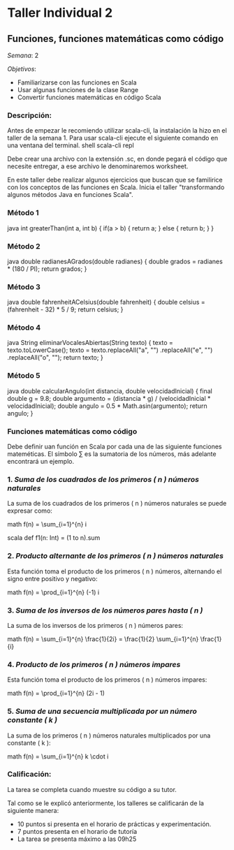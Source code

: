 # Taller Individual  2
## Funciones, funciones matemáticas como código

*Semana*: 2

*Objetivos*:

- Familiarizarse con las funciones en Scala
- Usar algunas funciones de la clase Range
- Convertir funciones matemáticas en código Scala

### Descripción:

Antes de empezar le recomiendo utilizar scala-cli, la instalación la hizo en el taller de la semana 1. Para usar scala-cli ejecute el siguiente comando en una ventana del terminal.
shell
scala-cli repl


Debe crear una archivo con la extensión .sc, en donde pegará el código que necesite entregar, a ese archivo le denominaremos worksheet.

En este taller debe realizar algunos ejercicios que buscan que se familirice con los conceptos de las funciones en Scala. Inicia el taller "transformando algunos métodos Java en funciones Scala".

### Método 1

java
int greaterThan(int a, int b)  {
if(a > b) {
return a;
} else {
return b;
}
}



### Método 2

java
double radianesAGrados(double radianes) {
double grados = radianes * (180 / PI);
return grados;
}



### Método 3
java
double fahrenheitACelsius(double fahrenheit) {
double celsius = (fahrenheit - 32) * 5 / 9;
return celsius;
}


### Método 4
java
String eliminarVocalesAbiertas(String texto) {
texto = texto.toLowerCase();
texto = texto.replaceAll("a", "")
.replaceAll("e", "")
.replaceAll("o", "");
return texto;
}


### Método 5
java
double calcularAngulo(int distancia, double velocidadInicial) {
final double g = 9.8;
double argumento = (distancia * g) / (velocidadInicial * velocidadInicial);
double angulo = 0.5 * Math.asin(argumento);
return angulo;
}


### Funciones matemáticas como código

Debe definir uan función en Scala por cada una de las siguiente funciones mateméticas. El símbolo $\sum$ es la sumatoria de los números, más adelante encontrará un ejemplo.

### 1. *Suma de los cuadrados de los primeros \( n \) números naturales*
La suma de los cuadrados de los primeros \( n \) números naturales se puede expresar como:

math
f(n) = \sum_{i=1}^{n} i


scala
def f1(n: Int) = (1 to n).sum


### 2. *Producto alternante de los primeros \( n \) números naturales*
Esta función toma el producto de los primeros \( n \) números, alternando el signo entre positivo y negativo:

math
f(n) = \prod_{i=1}^{n} (-1) i


### 3. *Suma de los inversos de los números pares hasta \( n \)*
La suma de los inversos de los primeros \( n \) números pares:

math
f(n) = \sum_{i=1}^{n} \frac{1}{2i} = \frac{1}{2} \sum_{i=1}^{n} \frac{1}{i}


### 4. *Producto de los primeros \( n \) números impares*
Esta función toma el producto de los primeros \( n \) números impares:

math
f(n) = \prod_{i=1}^{n} (2i - 1)


### 5. *Suma de una secuencia multiplicada por un número constante \( k \)*
La suma de los primeros \( n \) números naturales multiplicados por una constante \( k \):

math
f(n) = \sum_{i=1}^{n} k \cdot i




### Calificación:

La tarea se completa cuando muestre su código a su tutor.

Tal como se le explicó anteriormente, los talleres se calificarán de la siguiente manera:

- 10 puntos si presenta en el horario de prácticas y experimentación.
- 7 puntos presenta en el horario de tutoría
- La tarea se presenta máximo a las 09h25